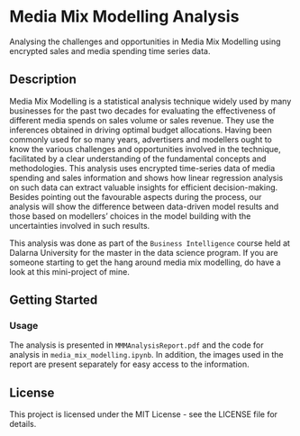 # Media Mix Modelling Analysis

Analysing the challenges and opportunities in Media Mix Modelling using encrypted sales and media spending time series data.

## Description

Media Mix Modelling is a statistical analysis technique widely used by many businesses for the past two decades for evaluating the effectiveness of different media spends on sales volume or sales revenue. They use the inferences obtained in driving optimal budget allocations. Having been commonly used for so many years, advertisers and modellers ought to know the various challenges and opportunities involved in the technique, facilitated by a clear understanding of the fundamental concepts and methodologies. This analysis uses encrypted time-series data of media spending and sales information and shows how linear regression analysis on such data can extract valuable insights for efficient decision-making. Besides pointing out the favourable aspects during the process, our analysis will show the difference between data-driven model results and those based on modellers’ choices in the model building with the uncertainties involved in such results.

This analysis was done as part of the ```Business Intelligence``` course held at Dalarna University for the master in the data science program. If you are someone starting to get the hang around media mix modelling, do have a look at this mini-project of mine.

## Getting Started

### Usage

The analysis is presented in ```MMMAnalysisReport.pdf``` and the code for analysis in ```media_mix_modelling.ipynb```. In addition, the images used in the report are present separately for easy access to the information.

## License

This project is licensed under the MIT License - see the LICENSE file for details.
